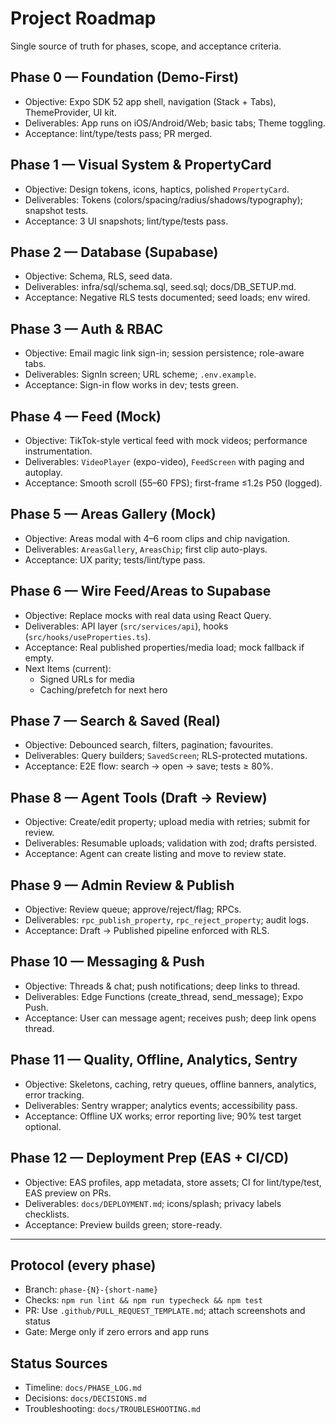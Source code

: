 # Project Roadmap

Single source of truth for phases, scope, and acceptance criteria.

## Phase 0 — Foundation (Demo-First)
- Objective: Expo SDK 52 app shell, navigation (Stack + Tabs), ThemeProvider, UI kit.
- Deliverables: App runs on iOS/Android/Web; basic tabs; Theme toggling.
- Acceptance: lint/type/tests pass; PR merged.

## Phase 1 — Visual System & PropertyCard
- Objective: Design tokens, icons, haptics, polished `PropertyCard`.
- Deliverables: Tokens (colors/spacing/radius/shadows/typography); snapshot tests.
- Acceptance: 3 UI snapshots; lint/type/tests pass.

## Phase 2 — Database (Supabase)
- Objective: Schema, RLS, seed data.
- Deliverables: infra/sql/schema.sql, seed.sql; docs/DB_SETUP.md.
- Acceptance: Negative RLS tests documented; seed loads; env wired.

## Phase 3 — Auth & RBAC
- Objective: Email magic link sign-in; session persistence; role-aware tabs.
- Deliverables: SignIn screen; URL scheme; `.env.example`.
- Acceptance: Sign-in flow works in dev; tests green.

## Phase 4 — Feed (Mock)
- Objective: TikTok-style vertical feed with mock videos; performance instrumentation.
- Deliverables: `VideoPlayer` (expo-video), `FeedScreen` with paging and autoplay.
- Acceptance: Smooth scroll (55–60 FPS); first-frame ≤1.2s P50 (logged).

## Phase 5 — Areas Gallery (Mock)
- Objective: Areas modal with 4–6 room clips and chip navigation.
- Deliverables: `AreasGallery`, `AreasChip`; first clip auto-plays.
- Acceptance: UX parity; tests/lint/type pass.

## Phase 6 — Wire Feed/Areas to Supabase
- Objective: Replace mocks with real data using React Query.
- Deliverables: API layer (`src/services/api`), hooks (`src/hooks/useProperties.ts`).
- Acceptance: Real published properties/media load; mock fallback if empty.
- Next Items (current):
  - Signed URLs for media
  - Caching/prefetch for next hero

## Phase 7 — Search & Saved (Real)
- Objective: Debounced search, filters, pagination; favourites.
- Deliverables: Query builders; `SavedScreen`; RLS-protected mutations.
- Acceptance: E2E flow: search → open → save; tests ≥ 80%.

## Phase 8 — Agent Tools (Draft → Review)
- Objective: Create/edit property; upload media with retries; submit for review.
- Deliverables: Resumable uploads; validation with zod; drafts persisted.
- Acceptance: Agent can create listing and move to review state.

## Phase 9 — Admin Review & Publish
- Objective: Review queue; approve/reject/flag; RPCs.
- Deliverables: `rpc_publish_property`, `rpc_reject_property`; audit logs.
- Acceptance: Draft → Published pipeline enforced with RLS.

## Phase 10 — Messaging & Push
- Objective: Threads & chat; push notifications; deep links to thread.
- Deliverables: Edge Functions (create_thread, send_message); Expo Push.
- Acceptance: User can message agent; receives push; deep link opens thread.

## Phase 11 — Quality, Offline, Analytics, Sentry
- Objective: Skeletons, caching, retry queues, offline banners, analytics, error tracking.
- Deliverables: Sentry wrapper; analytics events; accessibility pass.
- Acceptance: Offline UX works; error reporting live; 90% test target optional.

## Phase 12 — Deployment Prep (EAS + CI/CD)
- Objective: EAS profiles, app metadata, store assets; CI for lint/type/test, EAS preview on PRs.
- Deliverables: `docs/DEPLOYMENT.md`; icons/splash; privacy labels checklists.
- Acceptance: Preview builds green; store-ready.

---

## Protocol (every phase)
- Branch: `phase-{N}-{short-name}`
- Checks: `npm run lint && npm run typecheck && npm test`
- PR: Use `.github/PULL_REQUEST_TEMPLATE.md`; attach screenshots and status
- Gate: Merge only if zero errors and app runs

## Status Sources
- Timeline: `docs/PHASE_LOG.md`
- Decisions: `docs/DECISIONS.md`
- Troubleshooting: `docs/TROUBLESHOOTING.md`
